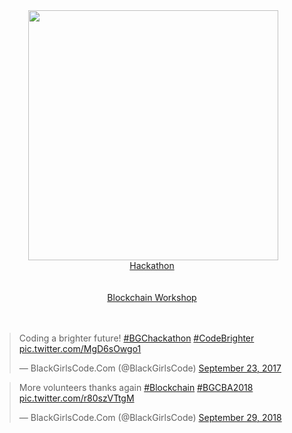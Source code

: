 <img align="right" hspace="50" height="400" src="https://www.dropbox.com/s/0pi5ccfm9tdz980/photo_100.png?raw=1">

<div>
  <p align="center">
    <br/><br/><br/><br/>
    <a href="http://zskolnik.com/hackathon.mov">Hackathon</a><br/><br/><br/>
    <a href="http://zskolnik.com/blockchain.m4v">Blockchain Workshop</a><br/><br/><br/>
    <blockquote class="twitter-tweet" data-lang="en"><p lang="en" dir="ltr">Coding a brighter future! <a href="https://twitter.com/hashtag/BGChackathon?src=hash&amp;ref_src=twsrc%5Etfw">#BGChackathon</a> <a href="https://twitter.com/hashtag/CodeBrighter?src=hash&amp;ref_src=twsrc%5Etfw">#CodeBrighter</a> <a href="https://t.co/MgD6sOwgo1">pic.twitter.com/MgD6sOwgo1</a></p>&mdash; BlackGirlsCode.Com (@BlackGirlsCode) <a href="https://twitter.com/BlackGirlsCode/status/911416013501038593?ref_src=twsrc%5Etfw">September 23, 2017</a></blockquote> <script async src="https://platform.twitter.com/widgets.js" charset="utf-8"></script>
    <blockquote class="twitter-tweet" data-lang="en"><p lang="en" dir="ltr">More volunteers thanks again <a href="https://twitter.com/hashtag/Blockchain?src=hash&amp;ref_src=twsrc%5Etfw">#Blockchain</a> <a href="https://twitter.com/hashtag/BGCBA2018?src=hash&amp;ref_src=twsrc%5Etfw">#BGCBA2018</a> <a href="https://t.co/r80szVTtgM">pic.twitter.com/r80szVTtgM</a></p>&mdash; BlackGirlsCode.Com (@BlackGirlsCode) <a href="https://twitter.com/BlackGirlsCode/status/1046173378179149835?ref_src=twsrc%5Etfw">September 29, 2018</a></blockquote> <script async src="https://platform.twitter.com/widgets.js" charset="utf-8"></script>
  </p>
</div>
